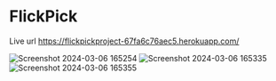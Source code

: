 # FlickPick

Live url https://flickpickproject-67fa6c76aec5.herokuapp.com/
 
![Screenshot 2024-03-06 165254](https://github.com/coopergriffin/Project2/assets/9081896/8cf3e8d8-af05-4e52-92aa-25523e781284)
![Screenshot 2024-03-06 165335](https://github.com/coopergriffin/Project2/assets/9081896/b4ddccd1-78c7-4863-b585-9f6d8970df5a)
![Screenshot 2024-03-06 165355](https://github.com/coopergriffin/Project2/assets/9081896/429e8209-99cd-4ac7-bf8a-b5547d6976a4)
